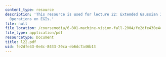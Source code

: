 ```yaml
---
content_type: resource
description: 'This resource is used for lecture 22: Extended Gaussian Images, Quaternions,
  Operations on EGIs.'
file: null
file_location: /coursemedia/6-801-machine-vision-fall-2004/fe2dfe430e4c843320caeb6dc7a46b13_l22.pdf
file_type: application/pdf
resourcetype: Document
title: l22.pdf
uid: fe2dfe43-0e4c-8433-20ca-eb6dc7a46b13
---
```

